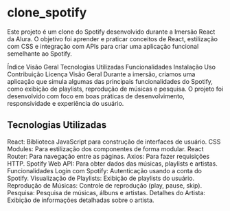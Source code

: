 # clone_spotify

Este projeto é um clone do Spotify desenvolvido durante a Imersão React da Alura. O objetivo foi aprender e praticar conceitos de React, estilização com CSS e integração com APIs para criar uma aplicação funcional semelhante ao Spotify.

Índice
Visão Geral
Tecnologias Utilizadas
Funcionalidades
Instalação
Uso
Contribuição
Licença
Visão Geral
Durante a imersão, criamos uma aplicação que simula algumas das principais funcionalidades do Spotify, como exibição de playlists, reprodução de músicas e pesquisa. O projeto foi desenvolvido com foco em boas práticas de desenvolvimento, responsividade e experiência do usuário.


## Tecnologias Utilizadas
React: Biblioteca JavaScript para construção de interfaces de usuário.
CSS Modules: Para estilização dos componentes de forma modular.
React Router: Para navegação entre as páginas.
Axios: Para fazer requisições HTTP.
Spotify Web API: Para obter dados das músicas, playlists e artistas.
Funcionalidades
Login com Spotify: Autenticação usando a conta do Spotify.
Visualização de Playlists: Exibição de playlists do usuário.
Reprodução de Músicas: Controle de reprodução (play, pause, skip).
Pesquisa: Pesquisa de músicas, álbuns e artistas.
Detalhes do Artista: Exibição de informações detalhadas sobre o artista.

